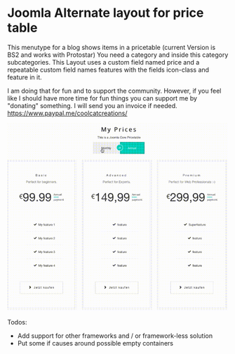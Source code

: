 # Joomla Alternate layout for price table
This menutype for a blog shows items in a pricetable (current Version is BS2 and works with Protostar) 
You need a category and inside this category subcategories.
This Layout uses a custom field named price and a repeatable custom field names features with the fields icon-class and feature in it.

I am doing that for fun and to support the community. However, if you feel like I should have more time for fun things you can support me by "donating" something. I will send you an invoice if needed. https://www.paypal.me/coolcatcreations/

![demo](https://raw.githubusercontent.com/coolcat-creations/joomla-pricetable/master/demo.gif)

Todos:
- Add support for other frameworks and / or framework-less solution
- Put some if causes around possible empty containers
